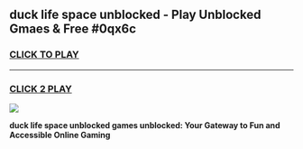 
## duck life space unblocked - Play Unblocked Gmaes & Free #0qx6c
<h3>
<a href="https://news.freeplayer.one?title=duck_life_space_unblocked&ref=24F">CLICK TO PLAY</a></h3>
<hr>

<h3>
<a href="https://news.freeplayer.one?title=duck_life_space_unblocked&ref=24F">CLICK 2 PLAY</a>
  
</h3>

<a href="https://news.freeplayer.one?title=duck_life_space_unblocked&ref=24F/"><img src="https://clearcache.store/games.png"></a>


**duck life space unblocked games unblocked: Your Gateway to Fun and Accessible Online Gaming**
